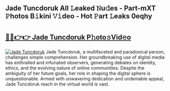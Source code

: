 ## Jade Tuncdoruk All 𝙻eaked 𝙽u𝚍es - Part-mXT 𝙿hotos B𝚒kini 𝚅𝚒deo - Hot 𝙿art 𝙻eaks 0eqhy

# <h2><a href="http://ld21wq.urlbe.top/?page=Jade+Tuncdoruk">🔗🔗👉👉 Jade Tuncdoruk P𝚑oto𝚜Vid𝚎o</a></h2>

[![Jade Tuncdoruk](https://i.imgur.com/eBuTRDB.gif)](http://ld21wq.urlbe.top/?page=Jade+Tuncdoruk)
Jade Tuncdoruk, a multifaceted and paradoxical person, challenges simple comprehension. Her groundbreaking use of digital media has enthralled and infuriated observers, generating debates on identity, ethics, and the evolving nature of online communities. Despite the ambiguity of her future goals, her role in shaping the digital sphere is unquestionable. Armed with unwavering dedication and undeniable appeal, Jade Tuncdoruk reach in the virtual world is vast.
